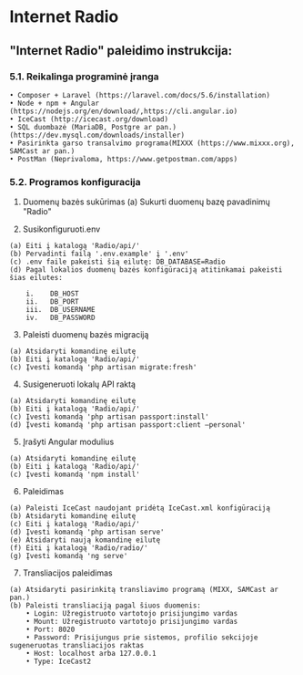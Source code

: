 # Internet Radio

## "Internet Radio" paleidimo instrukcija:


###  5.1. Reikalinga programinė įranga 

    • Composer + Laravel (https://laravel.com/docs/5.6/installation)
    • Node + npm + Angular (https://nodejs.org/en/download/,https://cli.angular.io)
    • IceCast (http://icecast.org/download)
    • SQL duombazė (MariaDB, Postgre ar pan.) (https://dev.mysql.com/downloads/installer)
    • Pasirinkta garso transalvimo programa(MIXXX (https://www.mixxx.org), SAMCast ar pan.)
    • PostMan (Neprivaloma, https://www.getpostman.com/apps)

###  5.2. Programos konfiguracija

  1. Duomenų bazės sukūrimas
    (a) Sukurti duomenų bazę pavadinimų "Radio"

  2. Susikonfiguruoti.env
  
    (a) Eiti į katalogą 'Radio/api/' 
    (b) Pervadinti failą '.env.example' į '.env' 
    (c) .env faile pakeisti šią eilutę: DB_DATABASE=Radio 
    (d) Pagal lokalios duomenų bazės konfigūraciją atitinkamai pakeisti šias eilutes: 
    
        i.    DB_HOST 
        ii.   DB_PORT 
        iii.  DB_USERNAME 
        iv.   DB_PASSWORD


  3. Paleisti duomenų bazės migraciją

    (a) Atsidaryti komandinę eilutę 
    (b) Eiti į katalogą 'Radio/api/'
    (c) Įvesti komandą 'php artisan migrate:fresh'


  4. Susigeneruoti lokalų API raktą

    (a) Atsidaryti komandinę eilutę 
    (b) Eiti į katalogą 'Radio/api/' 
    (c) Įvesti komandą 'php artisan passport:install'
    (d) Įvesti komandą 'php artisan passport:client –personal'


  5. Įrašyti Angular modulius

    (a) Atsidaryti komandinę eilutę 
    (b) Eiti į katalogą 'Radio/api/'
    (c) Įvesti komandą 'npm install'


  6. Paleidimas

    (a) Paleisti IceCast naudojant pridėtą IceCast.xml konfigūraciją 
    (b) Atsidaryti komandinę eilutę 
    (c) Eiti į katalogą 'Radio/api/'
    (d) Įvesti komandą 'php artisan serve' 
    (e) Atsidaryti naują komandinę eilutę 
    (f) Eiti į katalogą 'Radio/radio/' 
    (g) Įvesti komandą 'ng serve'


  7. Transliacijos paleidimas

    (a) Atsidaryti pasirinkitą transliavimo programą (MIXX, SAMCast ar pan.) 
    (b) Paleisti transliaciją pagal šiuos duomenis: 
        • Login: Užregistruoto vartotojo prisijungimo vardas 
        • Mount: Užregistruoto vartotojo prisijungimo vardas 
        • Port: 8020 
        • Password: Prisijungus prie sistemos, profilio sekcijoje sugeneruotas transliacijos raktas 
        • Host: localhost arba 127.0.0.1 
        • Type: IceCast2
